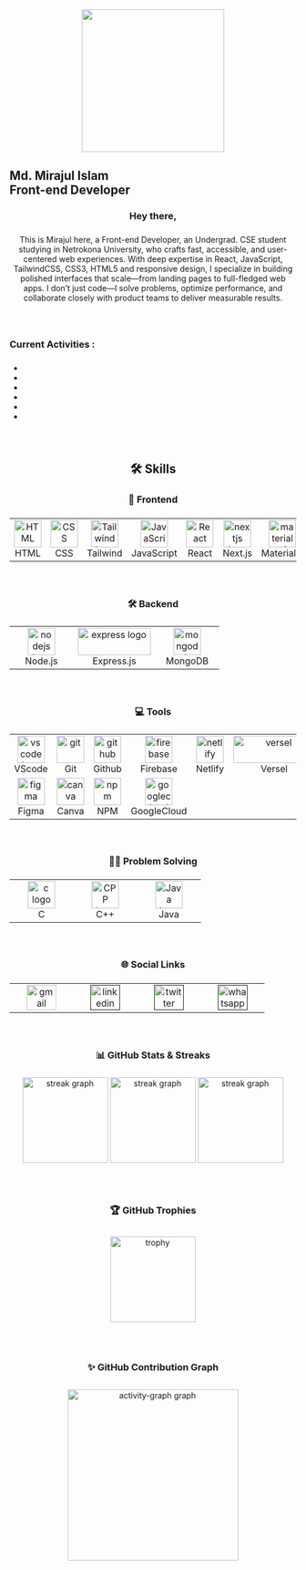 <div align="center">
  <img height="250" src=""  />
</div>

###

<div>
  <h2 align="left">Md. Mirajul Islam</br>Front-end Developer</h2>
  
</div>

###

<h3 align="center">Hey there,</h3>

###

<p align="center">This is Mirajul here, a Front-end Developer, an Undergrad. CSE student studying in Netrokona University, who crafts fast, accessible, and user-centered web experiences. With deep expertise in React, JavaScript, TailwindCSS, CSS3, HTML5 and responsive design, I specialize in building polished interfaces that scale—from landing pages to full-fledged web apps. I don’t just code—I solve problems, optimize performance, and collaborate closely with product teams to deliver measurable results.</p>

###
</br>
<h3 align="left">Current Activities :</h3>

###

- 
- 
- 
-  
-   
-  

###
</br>
<h2 align="center">🛠️ Skills</h2>

###

<h3 align="center">🧩 Frontend</h3>

###

<div align="center">
<table>
<tr>
  <td align="center" width="96">
    <img src="https://skillicons.dev/icons?i=html" width="48" height="48" alt="HTML" />
    <br>HTML
  </td>
  <td align="center" width="96">
    <img src="https://skillicons.dev/icons?i=css" width="48" height="48" alt="CSS" />
    <br>CSS
  </td>
  <td align="center" width="96">
    <img src="https://cdn.simpleicons.org/tailwindcss/06B6D4" width="48" height="48" alt="Tailwind logo" />
    <br>Tailwind
  </td>
  <td align="center" width="96">
    <img src="https://skillicons.dev/icons?i=js" width="48" height="48" alt="JavaScript" />
    <br>JavaScript
  </td>
  <td align="center" width="96">
    <img src="https://skillicons.dev/icons?i=react" width="48" height="48" alt="React" />
    <br>React
  </td>
  <td align="center" width="96">
    <img src="https://skillicons.dev/icons?i=nextjs" width="48" height="48" alt="nextjs logo" />
    <br>Next.js
  </td>
  <td align="center" width="96">
    <img src="https://cdn.simpleicons.org/mui/007FFF" width="48" height="48" alt="materialui logo" />
    <br>Materialui
  </td>
</tr>
</table>
</div>

###
</br>
<h3 align="center">🛠️ Backend</h3>

###

<div align="center">
<table>
<tr>
  <td align="center" width="96">
    <img src="https://cdn.simpleicons.org/nodedotjs/339933" width="48" height="48" alt="nodejs logo" />
    <br>Node.js
  </td>
  <td align="center" width="128">
    <img src="https://img.shields.io/badge/Express-000000?logo=express&logoColor=white&style=for-the-badge" width="128" height="48" alt="express logo" />
    <br>Express.js
  </td>
  <td align="center" width="96">
    <img src="https://cdn.simpleicons.org/mongodb/47A248" width="48" height="48" alt="mongodb logo" />
    <br>MongoDB
  </td>
</tr>
</table>
</div>

###
</br>
<h3 align="center">💻 Tools</h3>

###


 <div align="center">
<table>
<tr>
  <td align="center" width="96">
    <img src="https://skillicons.dev/icons?i=vscode" width="48" height="48" alt="vs code logo" />
    <br>VScode
  </td>
  <td align="center" width="96">
    <img src="https://cdn.simpleicons.org/git/F05032" width="48" height="48" alt="git" />
    <br>Git
  </td>
  <td align="center" width="96">
    <img src="https://skillicons.dev/icons?i=github" width="48" height="48" alt="github" />
    <br>Github
  </td>
  <td align="center" width="96">
    <img src="https://skillicons.dev/icons?i=firebase" width="48" height="48" alt="firebase" />
    <br>Firebase
  </td>
  <td align="center" width="96">
    <img src="https://cdn.simpleicons.org/netlify/00C7B7" width="48" height="48" alt="netlify" />
    <br>Netlify
  </td>
  <td align="center" width="144">
    <img src="https://img.shields.io/badge/Vercel-000000?logo=vercel&logoColor=white&style=for-the-badge" width="144" height="48" alt="versel" />
    <br>Versel
  </td>
</tr>
<tr>
  <td align="center" width="96">
    <img src="https://skillicons.dev/icons?i=figma" width="48" height="48" alt="figma" />
    <br>Figma
  </td>
  <td align="center" width="96">
    <img src="https://cdn.jsdelivr.net/gh/devicons/devicon/icons/canva/canva-original.svg" width="48" height="48" alt="canva" />
    <br>Canva
  </td>
  <td align="center" width="96">
    <img src="https://cdn.simpleicons.org/npm/CB3837" width="48" height="48" alt="npm" />
    <br>NPM
  </td>
  <td align="center" width="96">
    <img src="https://cdn.simpleicons.org/googlecloud/4285F4" width="48" height="48" alt="googlecloud" />
    <br>GoogleCloud
  </td>
</tr>
</table>
</div>

###
</br>
<h3 align="center">👨‍💻 Problem Solving</h3>

###

<div align="center">
<table>
<tr>
  <td align="center" width="96">
    <img src="https://skillicons.dev/icons?i=c" width="48" height="48" alt="c logo" />
    <br>C
  </td>
  <td align="center" width="96">
    <img src="https://skillicons.dev/icons?i=cpp" width="48" height="48" alt="CPP logo" />
    <br>C++
  </td>
  <td align="center" width="96">
    <img src="https://skillicons.dev/icons?i=java" width="48" height="48" alt="Java logo" />
    <br>Java
  </td>
</tr>
</table>
</div>

###
</br>
<h3 align="center">🌐 Social Links</h3>

###

<div align="center">
<table>
<tr>
  <td align="center" width="96">
    <a href="mailto:" target="_blank">
    <img src="https://raw.githubusercontent.com/maurodesouza/profile-readme-generator/master/src/assets/icons/social/gmail/default.svg" width="52" height="44" alt="gmail logo"  />
  </a>
  </td>
  <td align="center" width="96">
    <a href="" target="_blank">
    <img src="https://raw.githubusercontent.com/maurodesouza/profile-readme-generator/master/src/assets/icons/social/linkedin/default.svg" width="52" height="44" alt="linkedin logo"  />
  </a>
  </td>
  <td align="center" width="96">
    <a href="" target="_blank">
    <img src="https://raw.githubusercontent.com/maurodesouza/profile-readme-generator/master/src/assets/icons/social/twitter/default.svg" width="52" height="44" alt="twitter logo"  />
  </a>
  </td>
  <td align="center" width="96">
    <a href="" target="_blank">
    <img src="https://raw.githubusercontent.com/maurodesouza/profile-readme-generator/master/src/assets/icons/social/whatsapp/default.svg" width="52" height="44" alt="whatsapp logo"  />
  </a>
  </td>
</tr>
</table>
</div>
  
</div>

###
</br>
<h3 align="center">📊 GitHub Stats & Streaks</h3>


###

<div align="center">
  <img src="https://github-readme-stats.vercel.app/api?username=Mirajul-islam25&theme=dark&hide_border=false&include_all_commits=false&count_private=false" height="150" alt="streak graph"  />
  <img src="https://nirzak-streak-stats.vercel.app/?user=Mirajul-islam25&theme=dark&hide_border=false" height="150" alt="streak graph"  />
  <img src="https://github-readme-stats.vercel.app/api/top-langs/?username=Mirajul-islam25&theme=dark&hide_border=false&include_all_commits=false&count_private=false&layout=compact" height="150" alt="streak graph"  />
</div>

###


## 
</br>
<h3 align="center">🏆 GitHub Trophies</h3>

##
<div align="center">
   <img src="https://github-profile-trophy.vercel.app/?username=Mirajul-islam25&theme=radical&no-frame=false&no-bg=false&margin-w=4" height="150" alt="trophy"  />
</div>


## 
</br>
<h3 align="center">✨ GitHub Contribution Graph</h3>


##
<div align="center">
 <img src="https://github-readme-activity-graph.vercel.app/graph?username=Mirajul-islam25&radius=16&theme=react&area=true&order=5" height="300" alt="activity-graph graph"  />
<div>

###
